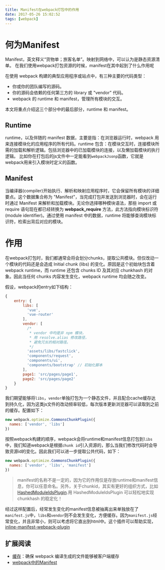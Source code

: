 ```yaml
---
title: Manifest在webpack打包中的作用
date: 2017-05-26 15:02:52
tags: [webpack]
---
```


# 何为Manifest
Manifest，英文释义“货物单；旅客名单”。映射到网络中，可以认为是静态资源清单。
在我们使用webpack打包资源的时候，manifest在其中起到了什么作用呢

在使用 webpack 构建的典型应用程序或站点中，有三种主要的代码类型：

* 你或你的团队编写的源码。
* 你的源码会依赖的任何第三方的 library 或 "vendor" 代码。
* webpack 的 runtime 和 manifest，管理所有模块的交互。

本文将重点介绍这三个部分中的最后部分，runtime 和 manifest。

## Runtime
runtime，以及伴随的 manifest 数据，主要是指：在浏览器运行时，webpack 用来连接模块化的应用程序的所有代码。runtime 包含：在模块交互时，连接模块所需的加载和解析逻辑。包括浏览器中的已加载模块的连接，以及懒加载模块的执行逻辑。
比如你在打包后的js文件中一定能看到`webpackJsonp`函数，它就是webpack用来引入模块时定义的函数。

## Manifest
当编译器(compiler)开始执行、解析和映射应用程序时，它会保留所有模块的详细要点。这个数据集合称为 "Manifest"，当完成打包并发送到浏览器时，会在运行时通过 Manifest 来解析和加载模块。无论你选择哪种模块语法，那些 import 或 require 语句现在都已经转换为 __webpack_require__ 方法，此方法指向模块标识符(module identifier)。通过使用 manifest 中的数据，runtime 将能够查询模块标识符，检索出背后对应的模块。


# 作用
在webpack打包时，我们都通常会将会划分chunks，提取公共模块。但仅改动一个模块的代码还是会造成 Initial chunk (libs) 的变化。原因是这个初始块包含着 webpack runtime，而 runtime 还包含 chunks ID 及其对应 chunkhash 的对象。因此当任何 chunks 内容发生变化，webpack runtime 均会随之改变。

假设，webpack的entry如下结构：
```js
{
	entry: {
	    libs: [
	      'vue',
	      'vue-router'
	    ],
	    vendor: [
	      /*
	       * vendor 中均是非 npm 模块，
	       * 用 resolve.alias 修改路径，
	       * 避免冗长的相对路径。
	       */
	      'assets/libs/fastclick',
	      'components/request',
	      'components/ui',
	      'components/bootstrap' // 初始化脚本
	    ],
	    page1: 'src/pages/page1',
	    page2: 'src/pages/page2'
    }
}
```

我们期望能够将`libs`，`vendor`单独打包为一个静态文件，并且配合cache缓存达到持久化，因为这类js文件的改动频率较低，每次版本更新浏览器可以读取到之前的缓存。配置如下：

```js
new webpack.optimize.CommonsChunkPlugin({
  names: ['vendor', 'libs']
})
```

按照webpack构建的顺序，webpack会将runtime和manifest信息打包到`libs`中，我们知道webpack是根据`chunk id`引入资源的，那么当我们修改代码时会导致资源id的变化。因此我们可以进一步提取公共代码，如下：

```js
new webpack.optimize.CommonsChunkPlugin({
  names: ['vendor', 'libs', 'manifest']
})
```

> manifest的名称不是一定的，因为它的作用仅是存放runtime和manifest信息，你可以任意命名。另外，关于chunkid，其实有更好的组织方式，比如[HashedModuleIdsPlugin](https://github.com/webpack/webpack/blob/master/lib/HashedModuleIdsPlugin.js).用 HashedModuleIdsPlugin 可以轻松地实现 chunkhash 的稳定化！

经过这样配置后，经常发生变化的manifest信息被抽离出来单独放在了`manifest.js`中，`libs`和`vendor`则不会发生变化，方便缓存。因为`manifest.js`经常变化，并且非常小，则可以考虑将它直出到html中。这个插件可以帮助实现，[inline-manifest-webpack-plugin](https://github.com/szrenwei/inline-manifest-webpack-plugin)



## 扩展阅读
* [缓存](https://doc.webpack-china.org/guides/caching)：确保 webpack 编译生成的文件能够被客户端缓存
* [webpack中的Manifest](https://doc.webpack-china.org/concepts/manifest/)